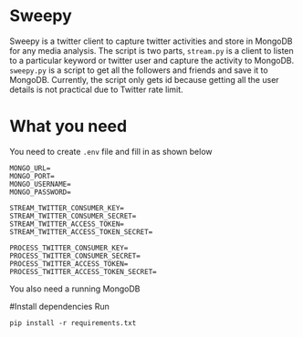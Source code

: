 # Sweepy
Sweepy is a twitter client to capture twitter activities and store in MongoDB for any media analysis. The script is two parts, `stream.py` is a client to listen to a particular keyword or twitter user and capture the activity to MongoDB. `sweepy.py` is a script to get all the followers and friends and save it to MongoDB. Currently, the script only gets id because getting all the user details is not practical due to Twitter rate limit.

# What you need
You need to create `.env` file and fill in as shown below
```
MONGO_URL=
MONGO_PORT=
MONGO_USERNAME=
MONGO_PASSWORD=

STREAM_TWITTER_CONSUMER_KEY=
STREAM_TWITTER_CONSUMER_SECRET=
STREAM_TWITTER_ACCESS_TOKEN=
STREAM_TWITTER_ACCESS_TOKEN_SECRET=

PROCESS_TWITTER_CONSUMER_KEY=
PROCESS_TWITTER_CONSUMER_SECRET=
PROCESS_TWITTER_ACCESS_TOKEN=
PROCESS_TWITTER_ACCESS_TOKEN_SECRET=

```

You also need a running MongoDB

#Install dependencies
Run 

```
pip install -r requirements.txt
```


